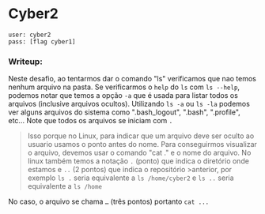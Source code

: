 # Cyber2

```
user: cyber2
pass: [flag cyber1]
```
### Writeup:

Neste desafio, ao tentarmos dar o comando "ls" verificamos que nao temos nenhum arquivo na pasta.
Se verificarmos o `help` do `ls` com `ls --help`, podemos notar que temos a opção `-a` que é usada para listar todos os arquivos (inclusive arquivos ocultos).
Utilizando `ls -a` ou `ls -la` podemos ver alguns arquivos do sistema como ".bash_logout", ".bash", ".profile", etc...
Note que todos os arquivos se iniciam com `.`
>Isso porque no Linux, para indicar que um arquivo deve ser oculto ao usuario usamos o ponto antes do nome.
>Para conseguirmos visualizar o arquivo, devemos usar o comando "cat ." e o nome do arquivo.
>No linux também temos a notação `.` (ponto) que indica o diretório onde estamos e `..` (2 pontos) que indica o repositório >anterior, por exemplo `ls .` seria equivalente a `ls /home/cyber2` e `ls ..` seria equivalente a `ls /home`  

No caso, o arquivo se chama `…` (três pontos)
portanto `cat ...`